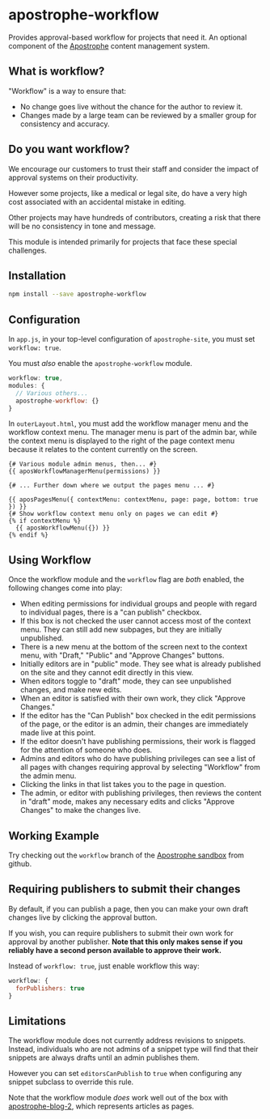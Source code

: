 # apostrophe-workflow

Provides approval-based workflow for projects that need it. An optional component of the [Apostrophe](http://apostrophenow.org/) content management system.

## What is workflow?

"Workflow" is a way to ensure that:

* No change goes live without the chance for the author to review it.
* Changes made by a large team can be reviewed by a smaller group for consistency and accuracy.

## Do you want workflow?

We encourage our customers to trust their staff and consider the impact of approval systems on their productivity.

However some projects, like a medical or legal site, do have a very high cost associated with an accidental mistake in editing.

Other projects may have hundreds of contributors, creating a risk that there will be no consistency in tone and message.

This module is intended primarily for projects that face these special challenges.

## Installation

```bash
npm install --save apostrophe-workflow
```

## Configuration

In `app.js`, in your top-level configuration of `apostrophe-site`, you must set `workflow: true`.

You must *also* enable the `apostrophe-workflow` module.

```javascript
workflow: true,
modules: {
  // Various others...
  apostrophe-workflow: {}
}
```

In `outerLayout.html`, you must add the workflow manager menu and the workflow context menu. The manager menu is part of the admin bar, while the context menu is displayed to the right of the page context menu because it relates to the content currently on the screen.

```nunjucks
{# Various module admin menus, then... #}
{{ aposWorkflowManagerMenu(permissions) }}

{# ... Further down where we output the pages menu ... #}

{{ aposPagesMenu({ contextMenu: contextMenu, page: page, bottom: true }) }}
{# Show workflow context menu only on pages we can edit #}
{% if contextMenu %}
  {{ aposWorkflowMenu({}) }}
{% endif %}
```

## Using Workflow

Once the workflow module and the `workflow` flag are *both* enabled, the following changes come into play:

* When editing permissions for individual groups and people with regard to individual pages, there is a "can publish" checkbox.
* If this box is not checked the user cannot access most of the context menu. They can still add new subpages, but they are initially unpublished.
* There is a new menu at the bottom of the screen next to the context menu, with "Draft," "Public" and "Approve Changes" buttons.
* Initially editors are in "public" mode. They see what is already published on the site and they cannot edit directly in this view.
* When editors toggle to "draft" mode, they can see unpublished changes, and make new edits.
* When an editor is satisfied with their own work, they click "Approve Changes."
* If the editor has the "Can Publish" box checked in the edit permissions of the page, or the editor is an admin, their changes are immediately made live at this point.
* If the editor doesn't have publishing permissions, their work is flagged for the attention of someone who does.
* Admins and editors who do have publishing privileges can see a list of all pages with changes requiring approval by selecting "Workflow" from the admin menu.
* Clicking the links in that list takes you to the page in question.
* The admin, or editor with publishing privileges, then reviews the content in "draft" mode, makes any necessary edits and clicks "Approve Changes" to make the changes live.

## Working Example

Try checking out the `workflow` branch of the [Apostrophe sandbox](https://github.com/punkave/apostrophe-sandbox) from github.

## Requiring publishers to submit their changes

By default, if you can publish a page, then you can make your own draft changes live by clicking the approval button.

If you wish, you can require publishers to submit their own work for approval by another publisher. **Note that this only makes sense if you reliably have a second person available to approve their work.**

Instead of `workflow: true`, just enable workflow this way:

```javascript
workflow: {
  forPublishers: true
}
```

## Limitations

The workflow module does not currently address revisions to snippets. Instead, individuals who are not admins of a snippet type will find that their snippets are always drafts until an admin publishes them.

However you can set `editorsCanPublish` to `true` when configuring any snippet subclass to override this rule.

Note that the workflow module *does* work well out of the box with [apostrophe-blog-2](https://github.com/punkave/apostrophe-blog-2), which represents articles as pages.
